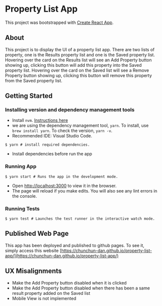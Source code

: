 # Property List App

This project was bootstrapped with [Create React App](https://github.com/facebook/create-react-app).

## About

This project is to display the UI of a property list app. There are two lists of property, one is the Results property list and one is the Saved property list. Hovering over the card on the Results list will see an Add Property button showing up, clicking this button will add this property into the Saved property list. Hovering over the card on the Saved list will see a Remove Property button showing up, clicking this button will remove this property from the Saved property list.

## Getting Started

### Installing version and dependency management tools

- Install `nvm`. [Instructions here](https://jamesauble.medium.com/install-nvm-on-mac-with-brew-adb921fb92cc)
- we are using the dependency management tool, `yarn`. To install, use `brew install yarn`. To check the version, `yarn -v`.
- Recommended IDE: Visual Studio Code.

```shell
$ yarn # install required dependencies.

```
- Install dependencies before run the app

### Running App

```shell
$ yarn start # Runs the app in the development mode.

```

- Open [http://localhost:3000](http://localhost:3000) to view it in the browser.
- The page will reload if you make edits. You will also see any lint errors in the console.

### Running Tests

```shell
$ yarn test # Launches the test runner in the interactive watch mode.

```

## Published Web Page

This app has been deployed and published to github pages.
To see it, simply access this website [https://chunchun-dan.github.io/property-list-app/](https://chunchun-dan.github.io/property-list-app/)

## UX Misalignments

- Make the Add Property button disabled when it is clicked
- Make the Add Property button disabled when there has been a same result property added on the Saved list
- Mobile View is not implemented
